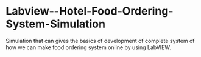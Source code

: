 # Labview--Hotel-Food-Ordering-System-Simulation
Simulation that can gives the basics of development of complete system of how we can make food ordering system online by using LabVIEW.
